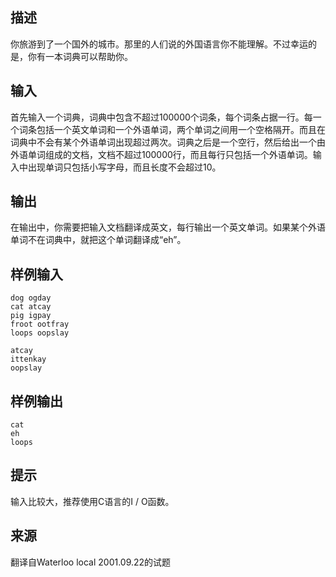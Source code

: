 ## 描述


你旅游到了一个国外的城市。那里的人们说的外国语言你不能理解。不过幸运的是，你有一本词典可以帮助你。

## 输入


首先输入一个词典，词典中包含不超过100000个词条，每个词条占据一行。每一个词条包括一个英文单词和一个外语单词，两个单词之间用一个空格隔开。而且在词典中不会有某个外语单词出现超过两次。词典之后是一个空行，然后给出一个由外语单词组成的文档，文档不超过100000行，而且每行只包括一个外语单词。输入中出现单词只包括小写字母，而且长度不会超过10。

## 输出


在输出中，你需要把输入文档翻译成英文，每行输出一个英文单词。如果某个外语单词不在词典中，就把这个单词翻译成“eh”。

## 样例输入


```
dog ogday
cat atcay
pig igpay
froot ootfray
loops oopslay

atcay
ittenkay
oopslay

```


## 样例输出


```
cat
eh
loops

```


## 提示


输入比较大，推荐使用C语言的I / O函数。

## 来源


翻译自Waterloo local 2001.09.22的试题

